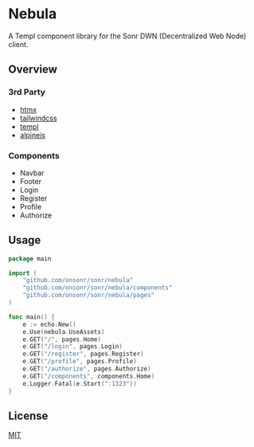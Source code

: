 # Nebula

A Templ component library for the Sonr DWN (Decentralized Web Node) client.

## Overview

### 3rd Party

- [htmx](https://htmx.org/)
- [tailwindcss](https://tailwindcss.com/)
- [templ](https://templ.dev/)
- [alpinejs](https://alpinejs.dev/)

### Components

- Navbar
- Footer
- Login
- Register
- Profile
- Authorize

## Usage

```go
package main

import (
	"github.com/onsonr/sonr/nebula"
	"github.com/onsonr/sonr/nebula/components"
	"github.com/onsonr/sonr/nebula/pages"
)

func main() {
	e := echo.New()
	e.Use(nebula.UseAssets)
	e.GET("/", pages.Home)
	e.GET("/login", pages.Login)
	e.GET("/register", pages.Register)
	e.GET("/profile", pages.Profile)
	e.GET("/authorize", pages.Authorize)
	e.GET("/components", components.Home)
	e.Logger.Fatal(e.Start(":1323"))
}
```

## License

[MIT](LICENSE)
